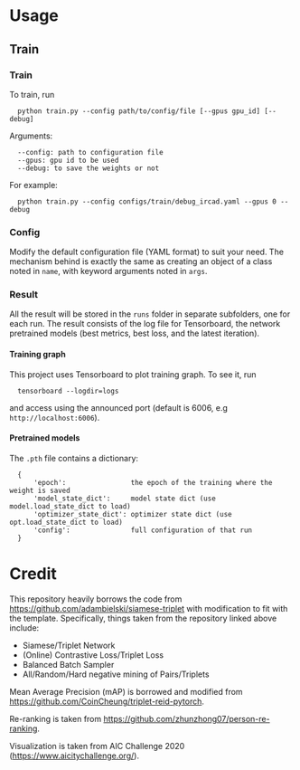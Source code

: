 # Usage

## Train

### Train

To train, run
```
  python train.py --config path/to/config/file [--gpus gpu_id] [--debug]
```

Arguments:
```
  --config: path to configuration file
  --gpus: gpu id to be used
  --debug: to save the weights or not
```

For example:
```
  python train.py --config configs/train/debug_ircad.yaml --gpus 0 --debug
```

### Config

Modify the default configuration file (YAML format) to suit your need. The mechanism behind is exactly the same as creating an object of a class noted in ```name```, with keyword arguments noted in ```args```.

### Result

All the result will be stored in the ```runs``` folder in separate subfolders, one for each run. The result consists of the log file for Tensorboard, the network pretrained models (best metrics, best loss, and the latest iteration).

#### Training graph

This project uses Tensorboard to plot training graph. To see it, run

```
  tensorboard --logdir=logs
```

and access using the announced port (default is 6006, e.g ```http://localhost:6006```).

#### Pretrained models

The ```.pth``` file contains a dictionary:

```
  {
      'epoch':                the epoch of the training where the weight is saved
      'model_state_dict':     model state dict (use model.load_state_dict to load)
      'optimizer_state_dict': optimizer state dict (use opt.load_state_dict to load)
      'config':               full configuration of that run
  }
```

# Credit

This repository heavily borrows the code from https://github.com/adambielski/siamese-triplet with modification to fit with the template. Specifically, things taken from the repository linked above include:
- Siamese/Triplet Network
- (Online) Contrastive Loss/Triplet Loss
- Balanced Batch Sampler
- All/Random/Hard negative mining of Pairs/Triplets

Mean Average Precision (mAP) is borrowed and modified from https://github.com/CoinCheung/triplet-reid-pytorch.

Re-ranking is taken from https://github.com/zhunzhong07/person-re-ranking.

Visualization is taken from AIC Challenge 2020 (https://www.aicitychallenge.org/).

